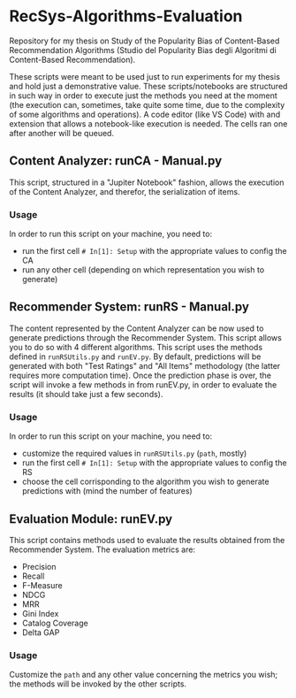 # RecSys-Algorithms-Evaluation
Repository for my thesis on Study of the Popularity Bias of Content-Based Recommendation Algorithms (Studio del Popularity Bias degli Algoritmi di Content-Based Recommendation).

These scripts were meant to be used just to run experiments for my thesis and hold just a demonstrative value.
These scripts/notebooks are structured in such way in order to execute just the methods you need at the moment (the execution can, sometimes, take quite some time, due to the complexity of some algorithms and operations).
A code editor (like VS Code) with and extension that allows a notebook-like execution is needed.
The cells ran one after another will be queued.

## Content Analyzer: runCA - Manual.py
This script, structured in a "Jupiter Notebook" fashion, allows the execution of the Content Analyzer, and therefor, the serialization of items.
### Usage
In order to run this script on your machine, you need to:
* run the first cell `# In[1]: Setup` with the appropriate values to config the CA
* run any other cell (depending on which representation you wish to generate)

## Recommender System: runRS - Manual.py
The content represented by the Content Analyzer can be now used to generate predictions through the Recommender System. This script allows you to do so with 4 different algorithms.
This script uses the methods defined in `runRSUtils.py` and `runEV.py`.
By default, predictions will be generated with both "Test Ratings" and "All Items" methodology (the latter requires more computation time).
Once the prediction phase is over, the script will invoke a few methods in from runEV.py, in order to evaluate the results (it should take just a few seconds).

### Usage
In order to run this script on your machine, you need to:
* customize the required values in `runRSUtils.py` (`path`, mostly)
* run the first cell `# In[1]: Setup` with the appropriate values to config the RS
* choose the cell corrisponding to the algorithm you wish to generate predictions with (mind the number of features)

## Evaluation Module: runEV.py
This script contains methods used to evaluate the results obtained from the Recommender System.
The evaluation metrics are:
* Precision
* Recall
* F-Measure
* NDCG
* MRR
* Gini Index
* Catalog Coverage
* Delta GAP

### Usage
Customize the `path` and any other value concerning the metrics you wish; the methods will be invoked by the other scripts.
